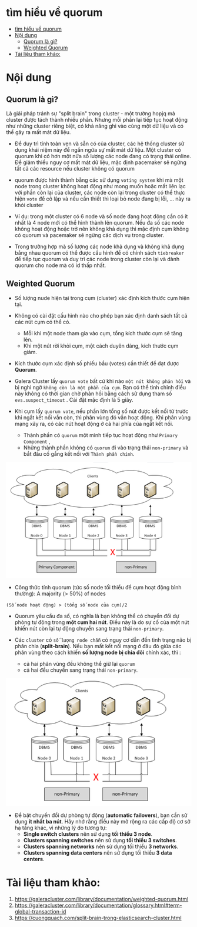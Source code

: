 # tìm hiểu về quorum


- [tìm hiểu về quorum](#tìm-hiểu-về-quorum)
- [Nội dung](#nội-dung)
  - [Quorum là gì?](#quorum-là-gì)
  - [Weighted Quorum](#weighted-quorum)
- [Tài liệu tham khảo:](#tài-liệu-tham-khảo)


# Nội dung

  ## Quorum là gì?

  Là giải pháp tránh sự "split brain" trong cluster - một trường hopjq mà cluster được tách thành nhiều phần. Nhưng mỗi phần lại tiếp tục hoạt động như những cluster riêng biệt, có khả năng ghi vào cùng một dữ liệu và  có thể gây ra mất mát dữ liệu.

 + Để duy trì tính toàn vẹn và sẵn có của cluster, các hệ thống cluster sử dụng khái niệm này để ngắn ngừa sự mất mát dữ liệu. Một cluster có quorum khi có hơn một nửa số lượng các node đang có trạng thái online. Để giảm thiểu nguy cơ mất mát dữ liệu, mặc định pacemaker sẽ ngừng tất cả các resource nếu cluster không có quorum

+ quorum được hình thành bằng các sử dụng `voting system` khi mà một node trong cluster không hoạt động như mong muốn hoặc mất liên lạc với phần còn lại của cluster, các node còn lại trong cluster có thể thực hiện `vote` để cô lập và nếu cần thiết thì loại bỏ node đang bị lỗi, ... này ra khỏi cluster

+ Ví dụ: trong một cluster có 6 node và số node đang hoạt động cần có ít nhất là 4 node mới có thể hình thành lên quorum. Nếu đa số các node không hoạt động hoặc trở nên không khả dụng thì mặc định cụm không có quorum và pacemaker sẽ ngừng các dịch vụ trong cluster.
    
+ Trong trường hợp mà số lượng các node khả dụng và không khả dụng bằng nhau quorum có thể được cấu hình để có chính sách `tiebreaker` để tiếp tục quorum và duy trì các node trong cluster còn lại và dành quorum cho node mà có id thấp nhất.

## Weighted Quorum

- Số lượng nude hiện tại trong cụm (cluster) xác định kích thước cụm hiện tại.
- Không có cài đặt cấu hình nào cho phép bạn xác định danh sách tất cả các nút cụm có thể có. 
  - Mỗi khi một node tham gia vào cụm, tổng kích thước cụm sẽ tăng lên. 
  - Khi một nút rời khỏi cụm, một cách duyên dáng, kích thước cụm giảm. 
- Kích thước cụm xác định số phiếu bầu (votes) cần thiết để đạt được **Quorum**.

- Galera Cluster lấy `quorum vote` bất cứ khi nào `một nút không phản hồi` và bị nghi ngờ `không còn là một phần của cụm`. Bạn có thể tinh chỉnh điều này không có thời gian chờ phản hồi bằng cách sử dụng tham số `evs.suspect_timeout` . Cài đặt mặc định là 5 giây.

- Khi cụm lấy `quorum vote`, nếu phần lớn tổng số nút được kết nối từ trước khi ngắt kết nối vẫn còn, thì phân vùng đó vẫn hoạt động. Khi phân vùng mạng xảy ra, có các nút hoạt động ở cả hai phía của ngắt kết nối. 
  - Thành phần có `quorum` một mình tiếp tục hoạt động như `Primary Component` , 
  - Những thành phần không có `quorum` đi vào trạng thái `non-primary` và bắt đầu cố gắng kết nối với `Thành phần chính`.


![](./image/Croum_1.png)

- Công thức tính quorum (tức số node tối thiểu để cụm hoạt động bình thường): A majority (> 50%) of nodes
```
(Số node hoạt động) > (tổng số node của cụm)/2
```
- Quorum yêu cầu đa số, có nghĩa là bạn không thể có chuyển đổi dự phòng tự động trong **một cụm hai nút**. Điều này là do sự cố của một nút khiến nút còn lại tự động chuyển sang trạng thái `non-primary`.

- Các `cluster` có `số lượng node chẵn` có nguy cơ dẫn đến tình trạng não bị phân chia (**split-brain**). Nếu bạn mất kết nối mạng ở đâu đó giữa các phân vùng theo cách khiến **số lượng node bị chia đôi** chính xác, thì :
  - cả hai phân vùng đều không thể giữ lại `quorum`
  - cả hai đều chuyển sang trạng thái `non-primary`.

![](./image/Croum_2.png)

- Để bật chuyển đổi dự phòng tự động (**automatic failovers**), bạn cần sử dụng **ít nhất ba nút**. Hãy nhớ rằng điều này mở rộng ra các cấp độ cơ sở hạ tầng khác, vì những lý do tương tự:
  - **Single switch clusters** nên sử dụng **tối thiểu 3 node**.
  - **Clusters spanning switches** nên sử dụng **tối thiểu 3 switches**.
  - **Clusters spanning networks** nên sử dụng tối thiểu **3 networks**.
  - **Clusters spanning data centers** nên sử dụng tối thiểu **3 data centers**.

# Tài liệu tham khảo:
1. https://galeracluster.com/library/documentation/weighted-quorum.html
2. https://galeracluster.com/library/documentation/glossary.html#term-global-transaction-id
3. https://cuongquach.com/split-brain-trong-elasticsearch-cluster.html

